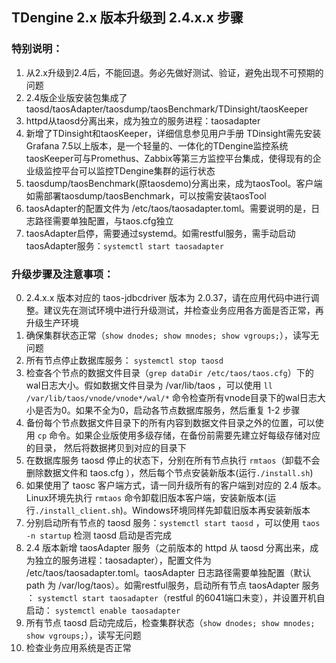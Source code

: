 ## TDengine 2.x 版本升级到 2.4.x.x 步骤



### 特别说明：

1. 从2.x升级到2.4后，不能回退。务必先做好测试、验证，避免出现不可预期的问题
2. 2.4版企业版安装包集成了taosd/taosAdapter/taosdump/taosBenchmark/TDinsight/taosKeeper
3. httpd从taosd分离出来，成为独立的服务进程：taosadapter
4. 新增了TDinsight和taosKeeper，详细信息参见用户手册
   TDinsight需先安装Grafana 7.5以上版本，是一个轻量的、一体化的TDengine监控系统
   taosKeeper可与Promethus、Zabbix等第三方监控平台集成，使得现有的企业级监控平台可以监控TDengine集群的运行状态
5. taosdump/taosBenchmark(原taosdemo)分离出来，成为taosTool。客户端如需部署taosdump/taosBenchmark，可以按需安装taosTool
6. taosAdapter的配置文件为 /etc/taos/taosadapter.toml。需要说明的是，日志路径需要单独配置，与taos.cfg独立
7. taosAdapter启停，需要通过systemd。如需restful服务，需手动启动taosAdapter服务：`systemctl start taosadapter`



### 升级步骤及注意事项：

0. 2.4.x.x 版本对应的 taos-jdbcdriver 版本为 2.0.37，请在应用代码中进行调整。建议先在测试环境中进行升级测试，并检查业务应用各方面是否正常，再升级生产环境
1. 确保集群状态正常（`show dnodes; show mnodes; show vgroups;`），读写无问题
2. 所有节点停止数据库服务： `systemctl stop taosd`
3. 检查各个节点的数据文件目录（`grep dataDir /etc/taos/taos.cfg`）下的wal日志大小。假如数据文件目录为 /var/lib/taos ，可以使用 `ll /var/lib/taos/vnode/vnode*/wal/*`  命令检查所有vnode目录下的wal日志大小是否为0。如果不全为0，启动各节点数据库服务，然后重复 1-2 步骤
4. 备份每个节点数据文件目录下的所有内容到数据文件目录之外的位置，可以使用 `cp`  命令。如果企业版使用多级存储，在备份前需要先建立好每级存储对应的目录， 然后将数据拷贝到对应的目录下
5. 在数据库服务 taosd 停止的状态下，分别在所有节点执行 `rmtaos`（卸载不会删除数据文件和 taos.cfg ），然后每个节点安装新版本(运行`./install.sh`)
6. 如果使用了 taosc 客户端方式，请一同升级所有的客户端到对应的 2.4 版本。Linux环境先执行 `rmtaos` 命令卸载旧版本客户端，安装新版本(运行`./install_client.sh`)。Windows环境同样先卸载旧版本再安装新版本
7. 分别启动所有节点的 taosd 服务：`systemctl start taosd` ，可以使用 `taos -n startup` 检测 taosd 启动是否完成
8. 2.4 版本新增 taosAdapter 服务（之前版本的 httpd 从 taosd 分离出来，成为独立的服务进程：taosadapter），配置文件为 /etc/taos/taosadapter.toml。taosAdapter 日志路径需要单独配置（默认 path 为 /var/log/taos）。如需restful服务，启动所有节点 taosAdapter 服务 ： `systemctl start taosadapter`（restful 的6041端口未变），并设置开机自启动： `systemctl enable taosadapter`
9. 所有节点 taosd 启动完成后，检查集群状态（`show dnodes; show mnodes; show vgroups;`），读写无问题
10. 检查业务应用系统是否正常

